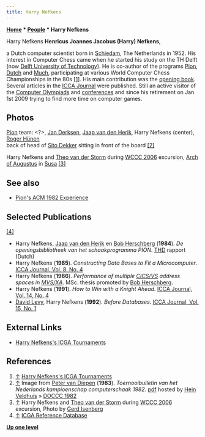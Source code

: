 ```yaml
---
title: Harry Nefkens
---
```

**[Home](Home "Home") * [People](People "People") * Harry Nefkens**

[](File:Fotomsn1HarryNefkens.jpg) Harry Nefkens
**Henricus Joannes Jacobus (Harry) Nefkens**,

a Dutch computer scientist born in [Schiedam](https://en.wikipedia.org/wiki/Schiedam), The Netherlands in 1952. His interest in Computer Chess came when he started his study on the TH Delft (now [Delft University of Technology](Delft_University_of_Technology "Delft University of Technology")). He is co-author of the programs [Pion](Pion "Pion"), [Dutch](Dutch "Dutch") and [Much](Much "Much"), participating at various World Computer Chess Championships in the 80s <a id="cite-note-1" href="#cite-ref-1">[1]</a>. His main contribution was the [opening book](Opening_Book "Opening Book"). Several articles in the [ICCA Journal](ICGA_Journal "ICGA Journal") were published. Still an active visitor of the [Computer Olympiads](Computer_Olympiad "Computer Olympiad") and [conferences](Conferences "Conferences") and since his retirement on Jan 1st 2009 trying to find more time on computer games.

## Photos

[](File:PionTeam.jpg)
[Pion](Pion "Pion") team: \<?>, [Jan Derksen](Jan_Derksen "Jan Derksen"), [Jaap van den Herik](Jaap_van_den_Herik "Jaap van den Herik"), Harry Nefkens (center), [Roger Hünen](Roger_H%C3%BCnen "Roger Hünen")\
back of head of [Sito Dekker](Sito_Dekker "Sito Dekker") sitting in front of the board <a id="cite-note-2" href="#cite-ref-2">[2]</a>

[](File:Susa2006.jpg)
Harry Nefkens and [Theo van der Storm](Theo_van_der_Storm "Theo van der Storm") during [WCCC 2006](WCCC_2006 "WCCC 2006") excursion, [Arch of Augustus](<https://en.wikipedia.org/wiki/Arch_of_Augustus_(Susa)>) in [Susa](https://en.wikipedia.org/wiki/Susa_%28Italy%29) <a id="cite-note-3" href="#cite-ref-3">[3]</a>

## See also

- [Pion's ACM 1982 Experience](Pion#ACM "Pion")

## Selected Publications

<a id="cite-note-4" href="#cite-ref-4">[4]</a>

- Harry Nefkens, [Jaap van den Herik](Jaap_van_den_Herik "Jaap van den Herik") en [Bob Herschberg](Bob_Herschberg "Bob Herschberg") (**1984**). *De openingsbibliotheek van het schaakprogramma PION*. [THD](https://en.wikipedia.org/wiki/Delft_University_of_Technology) rapport (Dutch)
- Harry Nefkens (**1985**). *Constructing Data Bases to Fit a Microcomputer*. [ICCA Journal, Vol. 8, No. 4](ICGA_Journal#8_4 "ICGA Journal")
- Harry Nefkens (**1986**). *Performance of multiple [CICS/VS](http://www.yelavich.com/history/ev197304.htm) address spaces in [MVS/XA](https://en.wikipedia.org/wiki/MVS/XA)*. MSc. thesis promoted by [Bob Herschberg](Bob_Herschberg "Bob Herschberg").
- Harry Nefkens (**1991**). *How to Win with a Knight Ahead*. [ICCA Journal, Vol. 14, No. 4](ICGA_Journal#14_4 "ICGA Journal")
- [David Levy](David_Levy "David Levy"), Harry Nefkens (**1992**). *Before Databases*. [ICCA Journal, Vol. 15, No. 1](ICGA_Journal#15_1 "ICGA Journal")

## External Links

- [Harry Nefkens's ICGA Tournaments](https://www.game-ai-forum.org/icga-tournaments/person.php?id=400)

## References

1. <a id="cite-ref-1" href="#cite-note-1">↑</a> [Harry Nefkens's ICGA Tournaments](https://www.game-ai-forum.org/icga-tournaments/person.php?id=400)
1. <a id="cite-ref-2" href="#cite-note-2">↑</a> Image from [Peter van Diepen](Peter_van_Diepen "Peter van Diepen") (**1983**). *Toernooibulletin van het Nederlands kampioenschap computerschaak 1982*. [pdf](http://www.schaakcomputers.nl/hein_veldhuis/database/files/05-1983,%20toernooibulletin%20van%20het%20Nederlands%20kampioenschap%20computerschaak%201982.pdf) hosted by [Hein Veldhuis](Hein_Veldhuis "Hein Veldhuis") » [DOCCC 1982](DOCCC_1982 "DOCCC 1982")
1. <a id="cite-ref-3" href="#cite-note-3">↑</a> Harry Nefkens and [Theo van der Storm](Theo_van_der_Storm "Theo van der Storm") during [WCCC 2006](WCCC_2006 "WCCC 2006") excursion, Photo by [Gerd Isenberg](Gerd_Isenberg "Gerd Isenberg")
1. <a id="cite-ref-4" href="#cite-note-4">↑</a> [ICGA Reference Database](ICGA_Journal#RefDB "ICGA Journal")

**[Up one level](People "People")**

